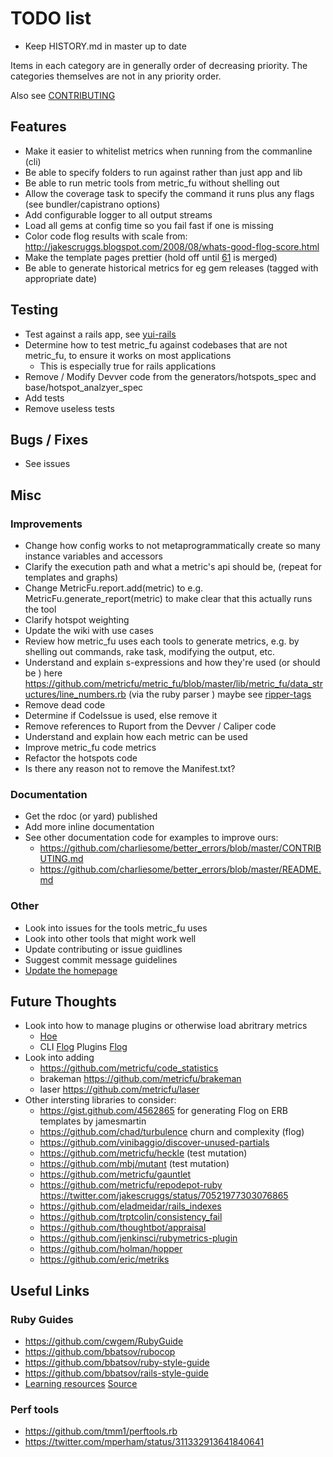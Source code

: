 # TODO list

* Keep HISTORY.md in master up to date

Items in each category are in generally order of decreasing priority.
The categories themselves are not in any priority order.

Also see [CONTRIBUTING](./CONTRIBUTING.md)

## Features

* Make it easier to whitelist metrics when running from the commanline (cli)
* Be able to specify folders to run against rather than just app and lib
* Be able to run metric tools from metric_fu without shelling out
* Allow the coverage task to specify the command it runs plus any flags (see bundler/capistrano options)
* Add configurable logger to all output streams
* Load all gems at config time so you fail fast if one is missing
* Color code flog results with scale from: http://jakescruggs.blogspot.com/2008/08/whats-good-flog-score.html
* Make the template pages prettier (hold off until [61](https://github.com/metricfu/metric_fu/pull/61) is merged)
* Be able to generate historical metrics for eg gem releases (tagged with appropriate date)

## Testing

* Test against a rails app, see [yui-rails](https://github.com/nextmat/yui-rails/tree/master/test/dummy)
* Determine how to test metric_fu against codebases that are not metric_fu, to ensure it works on most applications
  * This is especially true for rails applications
* Remove / Modify Devver code from the generators/hotspots_spec and base/hotspot_analzyer_spec
* Add tests
* Remove useless tests

## Bugs / Fixes

* See issues

## Misc

### Improvements

* Change  how config works to not metaprogrammatically create so many
instance variables and accessors
* Clarify the execution path and what a metric's api should be, (repeat for templates and graphs)
* Change MetricFu.report.add(metric) to e.g. MetricFu.generate_report(metric) to make clear that this actually runs the tool
* Clarify hotspot weighting
* Update the wiki with use cases
* Review how metric_fu uses each tools to generate metrics, e.g. by shelling out commands, rake task, modifying the output, etc.
* Understand and explain s-expressions and how they're used (or should be ) here https://github.com/metricfu/metric_fu/blob/master/lib/metric_fu/data_structures/line_numbers.rb (via the ruby parser ) maybe see [ripper-tags](https://github.com/tmm1/ripper-tags)
* Remove dead code
* Determine if CodeIssue is used, else remove it
* Remove references to Ruport from the Devver / Caliper code
* Understand and explain how each metric can be used
* Improve metric_fu code metrics
* Refactor the hotspots code
* Is there any reason not to remove the Manifest.txt?

### Documentation

* Get the rdoc (or yard) published
* Add more inline documentation
* See other documentation code for examples to improve ours:
  * https://github.com/charliesome/better_errors/blob/master/CONTRIBUTING.md
  * https://github.com/charliesome/better_errors/blob/master/README.md

### Other

* Look into issues for the tools metric_fu uses
* Look into other tools that might work well
* Update contributing or issue guidlines
* Suggest commit message guidelines
* [Update the homepage](https://github.com/metricfu/metricfu.github.com)

## Future Thoughts

* Look into how to manage plugins or otherwise load abritrary metrics
  * [Hoe](https://github.com/seattlerb/hoe/blob/master/lib/hoe.rb#L301)
  * CLI [Flog](https://github.com/seattlerb/flog/blob/master/lib/flog_cli.rb) Plugins [Flog](https://github.com/seattlerb/flog/blob/master/lib/flog_cli.rb#L34)
* Look into adding
  * https://github.com/metricfu/code_statistics
  * brakeman https://github.com/metricfu/brakeman
  * laser https://github.com/metricfu/laser
* Other intersting libraries to consider:
  * https://gist.github.com/4562865 for generating Flog on ERB templates by jamesmartin
  * https://github.com/chad/turbulence churn and complexity (flog)
  * https://github.com/vinibaggio/discover-unused-partials
  * https://github.com/metricfu/heckle (test mutation)
  * https://github.com/mbj/mutant (test mutation)
  * https://github.com/metricfu/gauntlet
  * https://github.com/metricfu/repodepot-ruby https://twitter.com/jakescruggs/status/70521977303076865
  * https://github.com/eladmeidar/rails_indexes
  * https://github.com/trptcolin/consistency_fail 
  * https://github.com/thoughtbot/appraisal
  * https://github.com/jenkinsci/rubymetrics-plugin
  * https://github.com/holman/hopper
  * https://github.com/eric/metriks

## Useful Links

### Ruby Guides

* https://github.com/cwgem/RubyGuide
* https://github.com/bbatsov/rubocop
* https://github.com/bbatsov/ruby-style-guide
* https://github.com/bbatsov/rails-style-guide
* [Learning resources](http://www.benjaminfleischer.com/learning/ruby/tutorials.html) [Source](https://github.com/bf4/learning/tree/gh-pages)

### Perf tools

* https://github.com/tmm1/perftools.rb
* https://twitter.com/mperham/status/311332913641840641
